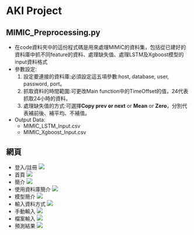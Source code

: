 # AKI Project
## MIMIC_Preprocessing.py
- 在code資料夾中的這份程式碼是用來處理MIMIC的資料集，包括從已建好的資料庫中抓不同feature的資料、處理缺失值、處理LSTM及Xgboost模型的input資料格式
- 參數設定:
    1. 設定要連接的資料庫:必須設定這五項參數:host, database, user, password, port。
    2. 抓取資料的時間範圍:可更改Main function中的TimeOffset的值，24代表抓取24小時的資料。
    3. 處理缺失值的方式:可選擇**Copy prev or next** or **Mean** or **Zero**，分別代表補前後、補平均、不補值。
- Output Data:
    - MIMIC_LSTM_Input.csv
    - MIMIC_Xgboost_Input.csv
## 網頁
- 登入/註冊
![](https://i.imgur.com/hp7lOok.png)
- 首頁
![](https://i.imgur.com/As0wcUR.png)
- 簡介
![](https://i.imgur.com/iiBZlac.png)
- 使用資料庫簡介
![](https://i.imgur.com/MUL6WjQ.png)
- 模型簡介
![](https://i.imgur.com/OReu7nO.png)
- 輸入資料方式
![](https://i.imgur.com/fEPXNAO.png)
- 手動輸入
![](https://i.imgur.com/FS89Ev9.png)
- 檔案輸入
![](https://i.imgur.com/aLkvZUw.png)
- 預測結果
![](https://i.imgur.com/FTcXB9j.png)
